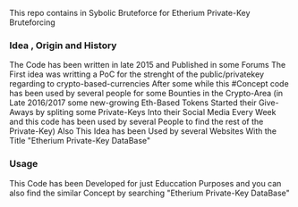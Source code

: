 This repo contains in Sybolic Bruteforce for Etherium Private-Key Bruteforcing
### Idea , Origin and History 
The Code has been written in late 2015 and Published in some Forums
The First idea was writting a PoC for the strenght of the public/privatekey regarding to crypto-based-currencies
After some while this #Concept code has been used by several people for some Bounties in the Crypto-Area (in Late 2016/2017 some new-growing Eth-Based Tokens Started their Give-Aways by spliting some Private-Keys Into their Social Media Every Week and this code has been used by several People to find the rest of the Private-Key) 
Also This Idea has been Used by several Websites With the Title "Etherium Private-Key DataBase"  
### Usage
This Code has been Developed for just Educcation Purposes and you can also find the similar Concept by searching "Etherium Private-Key DataBase" 



